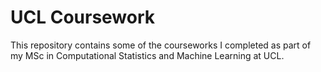 # UCL Coursework

This repository contains some of the courseworks I completed as part of my MSc in Computational Statistics and Machine Learning at UCL.
